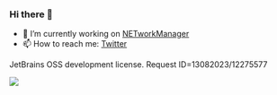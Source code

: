 ### Hi there 👋

- 🔭 I’m currently working on [NETworkManager](https://github.com/BornToBeRoot/NETworkManager)
- 📫 How to reach me: [Twitter](https://twitter.com/_BornToBeRoot)


JetBrains OSS development license.
Request ID=13082023/12275577

[![](https://github-readme-stats.vercel.app/api?username=BornToBeRoot&show_icons=true&theme=dark)](https://github.com/BornToBeRoot)

